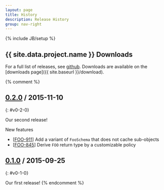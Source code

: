 ```yaml
---
layout: page
title: History
description: Release History
group: nav-right
---
```

<!--
{% comment %}
Licensed to the Apache Software Foundation (ASF) under one or more
contributor license agreements.  See the NOTICE file distributed with
this work for additional information regarding copyright ownership.
The ASF licenses this file to you under the Apache License, Version 2.0
(the "License"); you may not use this file except in compliance with
the License.  You may obtain a copy of the License at

http://www.apache.org/licenses/LICENSE-2.0

Unless required by applicable law or agreed to in writing, software
distributed under the License is distributed on an "AS IS" BASIS,
WITHOUT WARRANTIES OR CONDITIONS OF ANY KIND, either express or implied.
See the License for the specific language governing permissions and
limitations under the License.
{% endcomment %}
-->

{% include JB/setup %}

## {{ site.data.project.name }} Downloads

For a full list of releases, see
<a href="https://github.com/apache/{{ site.data.project.incubator_slash_name }}/releases">github</a>.
Downloads are available on the
[downloads page]({{ site.baseurl }}/download).

{% comment %}
## <a href="https://github.com/apache/{{ site.data.project.incubator_slash_name }}/releases/tag/{{ site.data.project.unix_name }}-0.2.0">0.2.0</a> / 2015-11-10
{: #v0-2-0}

Our second release!

New features

* [<a href="https://issues.apache.org/jira/browse/FOO-911">FOO-911</a>]
  Add a variant of `FooSchema` that does not cache sub-objects
* [<a href="https://issues.apache.org/jira/browse/FOO-845">FOO-845</a>]
  Derive `FOO` return type by a customizable policy

## <a href="https://github.com/apache/{{ site.data.project.incubator_slash_name }}/releases/tag/{{ site.data.project.unix_name }}-0.1.0">0.1.0</a> / 2015-09-25
{: #v0-1-0}

Our first release!
{% endcomment %}
